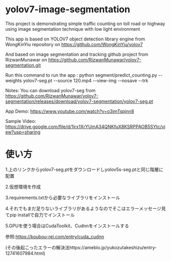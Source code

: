 # yolov7-image-segmentation
This project is demonstrating simple traffic counting on toll road or highway using image segmentation technique with low light environment

This app is based on YOLOV7 object detection library engine from WongKinYiu repository on https://github.com/WongKinYiu/yolov7

And based on image segmentation and tracking github project from RizwanMunawar on https://github.com/RizwanMunawar/yolov7-segmentation.git

Run this command to run the app : python segment/predict_counting.py --weights yolov7-seg.pt --source 120.mp4 --view-img --nosave --trk

Notes: You can download yolov7-seg from https://github.com/RizwanMunawar/yolov7-segmentation/releases/download/yolov7-segmentation/yolov7-seg.pt

App Demo: https://www.youtube.com/watch?v=o3imTspjnn8

Sample Video: https://drive.google.com/file/d/1irx1XrYUmA34QNKfuX8KSRPPAOB5SYtc/view?usp=sharing


# 使い方
1.上のリンクからyolov7-seg.ptをダウンロードしyolov5s-seg.ptと同じ階層に配置 

2.仮想環境を作成

3.requirements.txtから必要なライブラリをインストール

4.それでもまだ足りないライブラリがあるようなのでそこはエラーメッセージ見てpip installで自力でインストール

5.GPUを使う場合はCudaToolkit、Cudnnをインストールする

参照:https://koubou-rei.com/entry/cuda_cudnn

(その後起こったエラーの解決法https://ameblo.jp/yukozutakeshizu/entry-12741607984.html)
